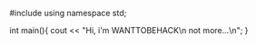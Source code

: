 #include <iostream>
using namespace std;

int main(){
    cout << "Hi, i'm WANTTOBEHACK\n not more...\n";
}
